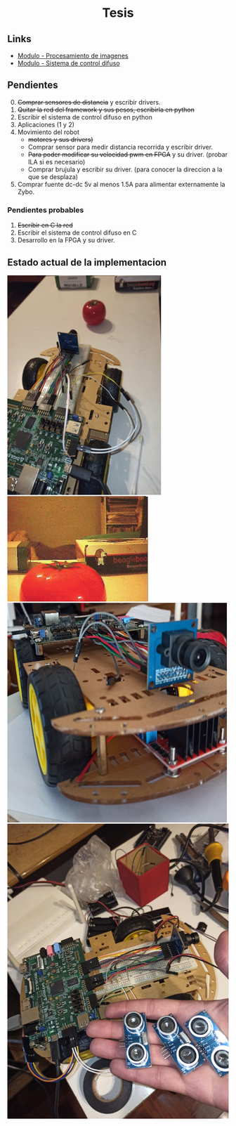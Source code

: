 <h1 align="center"> Tesis </h1> 

## Links

* [Modulo - Procesamiento de imagenes](https://github.com/Fuschetto97/Tesis/tree/main/pImagen)
* [Modulo - Sistema de control difuso](https://github.com/Fuschetto97/Tesis/tree/main/FuzzyControl)

## Pendientes

0) ~~Comprar sensores de distancia~~ y escribir drivers.
1) ~~Quitar la red del framework y sus pesos, escribirla en python~~
2) Escribir el sistema de control difuso en python
3) Aplicaciones (1 y 2)
4) Movimiento del robot 
    * ~~motores y sus drivers)~~ 
    * Comprar sensor para medir distancia recorrida y escribir driver.
    * ~~Para poder modificar su velocidad pwm en FPGA~~ y su driver. (probar ILA si es necesario)
    * Comprar brujula y escribir su driver. (para conocer la direccion a la que se desplaza)
5) Comprar fuente dc-dc 5v al menos 1.5A para alimentar externamente la Zybo. 

### Pendientes probables

1) ~~Escribir en C la red~~
2) Escribir el sistema de control difuso en C 
4) Desarrollo en la FPGA y su driver.

## Estado actual de la implementacion

<img src=./imagenes/estado2.jpeg height=500 width=350 alt="Hardware" /> <img src=./imagenes/estado3.jpeg alt="Hardware" />
<img src=./imagenes/estado4.jpeg height=500 width=500 alt="Hardware" />
<img src=./imagenes/estado5.jpeg scale=0.5 alt="Hardware" />

